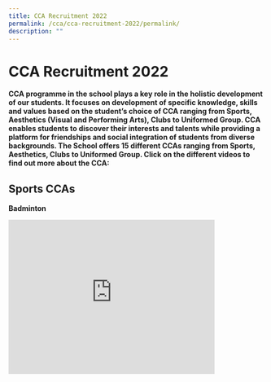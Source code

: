 ```yaml
---
title: CCA Recruitment 2022
permalink: /cca/cca-recruitment-2022/permalink/
description: ""
---
```

CCA Recruitment 2022
====================

**CCA programme in the school plays a key role in the holistic development of our students. It focuses on development of specific knowledge, skills and values based on the student’s choice of CCA ranging from Sports, Aesthetics (Visual and Performing Arts), Clubs to Uniformed Group. CCA enables students to discover their interests and talents while providing a platform for friendships and social integration of students from diverse backgrounds. The School offers 15 different CCAs ranging from Sports, Aesthetics, Clubs to Uniformed Group. Click on the different videos to find out more about the CCA:**

  
  

Sports CCAs
-----------
**Badminton**
<iframe width="405" height="303" src="https://www.youtube.com/embed/9YXD1Yy10-Q" title="Badminton Recruitment" frameborder="0" allow="accelerometer; autoplay; clipboard-write; encrypted-media; gyroscope; picture-in-picture" allowfullscreen></iframe>